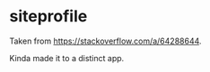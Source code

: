 # siteprofile

Taken from <https://stackoverflow.com/a/64288644>.

Kinda made it to a distinct app.
